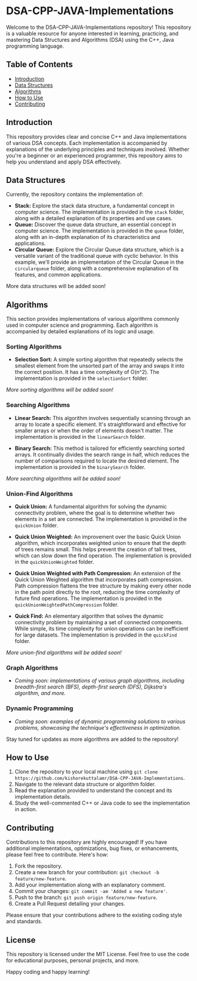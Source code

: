 # DSA-CPP-JAVA-Implementations

Welcome to the DSA-CPP-JAVA-Implementations repository! This repository is a valuable resource for anyone interested in learning, practicing, and mastering Data Structures and Algorithms (DSA) using the C++, Java programming language.

## Table of Contents

- [Introduction](#introduction)
- [Data Structures](#data-structures)
- [Algorithms](#algorithms)
- [How to Use](#how-to-use)
- [Contributing](#contributing)

## Introduction

This repository provides clear and concise C++ and Java implementations of various DSA concepts. Each implementation is accompanied by explanations of the underlying principles and techniques involved. Whether you're a beginner or an experienced programmer, this repository aims to help you understand and apply DSA effectively.

## Data Structures

Currently, the repository contains the implementation of:

- **Stack:** Explore the stack data structure, a fundamental concept in computer science. The implementation is provided in the `stack` folder, along with a detailed explanation of its properties and use cases.
- **Queue:** Discover the queue data structure, an essential concept in computer science. The implementation is provided in the `queue` folder, along with an in-depth explanation of its characteristics and applications.
- **Circular Queue:** Explore the Circular Queue data structure, which is a versatile variant of the traditional queue with cyclic behavior. In this example, we'll provide an implementation of the Circular Queue in the `circularqueue` folder, along with a comprehensive explanation of its features, and common applications.


More data structures will be added soon!

## Algorithms

This section provides implementations of various algorithms commonly used in computer science and programming. Each algorithm is accompanied by detailed explanations of its logic and usage.

### Sorting Algorithms

- **Selection Sort:** A simple sorting algorithm that repeatedly selects the smallest element from the unsorted part of the array and swaps it into the correct position. It has a time complexity of O(n^2). The implementation is provided in the `selectionSort` folder.

*More sorting algorithms will be added soon!*

### Searching Algorithms

- **Linear Search:** This algorithm involves sequentially scanning through an array to locate a specific element. It's straightforward and effective for smaller arrays or when the order of elements doesn't matter. The implementation is provided in the `linearSearch` folder.

- **Binary Search:** This method is tailored for efficiently searching sorted arrays. It continually divides the search range in half, which reduces the number of comparisons required to locate the desired element. The implementation is provided in the `binarySearch` folder.

*More searching algorithms will be added soon!*

### Union-Find Algorithms

- **Quick Union:** A fundamental algorithm for solving the dynamic connectivity problem, where the goal is to determine whether two elements in a set are connected. The implementation is provided in the `quickUnion` folder.

- **Quick Union Weighted:** An improvement over the basic Quick Union algorithm, which incorporates weighted union to ensure that the depth of trees remains small. This helps prevent the creation of tall trees, which can slow down the find operation. The implementation is provided in the `quickUnionWeighted` folder.

- **Quick Union Weighted with Path Compression:** An extension of the Quick Union Weighted algorithm that incorporates path compression. Path compression flattens the tree structure by making every other node in the path point directly to the root, reducing the time complexity of future find operations. The implementation is provided in the `quickUnionWeightedPathCompression` folder.

- **Quick Find:** An elementary algorithm that solves the dynamic connectivity problem by maintaining a set of connected components. While simple, its time complexity for union operations can be inefficient for large datasets. The implementation is provided in the `quickFind` folder.

*More union-find algorithms will be added soon!*

### Graph Algorithms

- *Coming soon: implementations of various graph algorithms, including breadth-first search (BFS), depth-first search (DFS), Dijkstra's algorithm, and more.*

### Dynamic Programming

- *Coming soon: examples of dynamic programming solutions to various problems, showcasing the technique's effectiveness in optimization.*

Stay tuned for updates as more algorithms are added to the repository!


## How to Use

1. Clone the repository to your local machine using `git clone https://github.com/kishorekuttalamr/DSA-CPP-JAVA-Implementations`.
2. Navigate to the relevant data structure or algorithm folder.
3. Read the explanation provided to understand the concept and its implementation details.
4. Study the well-commented C++ or Java code to see the implementation in action.

## Contributing

Contributions to this repository are highly encouraged! If you have additional implementations, optimizations, bug fixes, or enhancements, please feel free to contribute. Here's how:

1. Fork the repository.
2. Create a new branch for your contribution: `git checkout -b feature/new-feature`.
3. Add your implementation along with an explanatory comment.
4. Commit your changes: `git commit -am 'Added a new feature'`.
5. Push to the branch: `git push origin feature/new-feature`.
6. Create a Pull Request detailing your changes.

Please ensure that your contributions adhere to the existing coding style and standards.

## License

This repository is licensed under the MIT License. Feel free to use the code for educational purposes, personal projects, and more.

Happy coding and happy learning!
